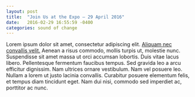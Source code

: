 ```yaml
---
layout: post
title:  "Join Us at the Expo — 29 April 2016"
date:   2016-02-29 16:55:59 -0400
categories: sound of change
---
```


Lorem ipsum dolor sit amet, consectetur adipiscing elit. [Aliquam nec convallis velit.][fake-link] Aenean a risus commodo, mollis turpis ut, molestie nunc. Suspendisse sit amet massa ut orci accumsan lobortis. Duis vitae lacus libero. Pellentesque fermentum faucibus tempus. Sed gravida leo a arcu efficitur dignissim. Nam ultrices ornare vestibulum. Nam vel posuere leo. Nullam a lorem ut justo lacinia convallis. Curabitur posuere elementum felis, et tempus diam tincidunt eget. Nam dui nisi, commodo sed imperdiet ac, porttitor ac nunc.

[fake-link]: #!

